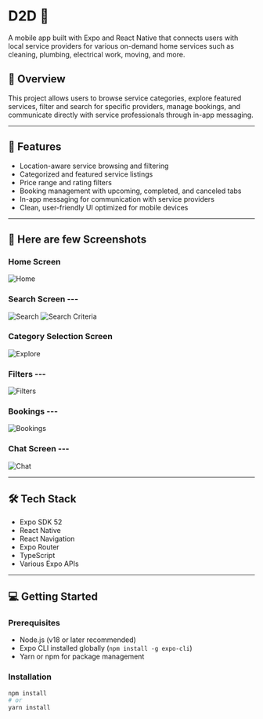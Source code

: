 # D2D 🚚

A mobile app built with Expo and React Native that connects users with local service providers for various on-demand home services such as cleaning, plumbing, electrical work, moving, and more.

## 📱 Overview

This project allows users to browse service categories, explore featured services, filter and search for specific providers, manage bookings, and communicate directly with service professionals through in-app messaging.

---

## 🚀 Features

- Location-aware service browsing and filtering  
- Categorized and featured service listings  
- Price range and rating filters  
- Booking management with upcoming, completed, and canceled tabs  
- In-app messaging for communication with service providers  
- Clean, user-friendly UI optimized for mobile devices

---

## 📸 Here are few Screenshots

### Home Screen  
![Home](./assets/home.png)

### Search Screen --- 
![Search](./assets/Search.png)
![Search Criteria](./assets/SC.png)

### Category Selection  Screen  
![Explore](./assets/CSScreen.png)

### Filters  ---
![Filters](./assets/filters.png)

### Bookings ---  
![Bookings](./assets/Myookings.png)

### Chat Screen  ---
![Chat](./assets/Chat.png)

---

## 🛠️ Tech Stack

- Expo SDK 52  
- React Native  
- React Navigation  
- Expo Router  
- TypeScript  
- Various Expo APIs

---

## 💻 Getting Started

### Prerequisites

- Node.js (v18 or later recommended)  
- Expo CLI installed globally (`npm install -g expo-cli`)  
- Yarn or npm for package management

### Installation

```bash
npm install
# or
yarn install
